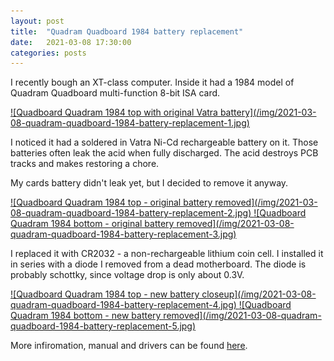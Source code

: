 ```yaml
---
layout: post
title:  "Quadram Quadboard 1984 battery replacement"
date:   2021-03-08 17:30:00
categories: posts
---
```


I recently bough an XT-class computer.
Inside it had a 1984 model of Quadram Quadboard multi-function 8-bit ISA card.

<a href="/img/2021-03-08-quadram-quadboard-1984-battery-replacement-1-full.jpg">
![Quadboard Quadram 1984 top with original Vatra battery](/img/2021-03-08-quadram-quadboard-1984-battery-replacement-1.jpg)
</a>

I noticed it had a soldered in Vatra Ni-Cd rechargeable battery on it.
Those batteries often leak the acid when fully discharged.
The acid destroys PCB tracks and makes restoring a chore.

My cards battery didn't leak yet, but I decided to remove it anyway.

<a href="/img/2021-03-08-quadram-quadboard-1984-battery-replacement-2-full.jpg">
![Quadboard Quadram 1984 top - original battery removed](/img/2021-03-08-quadram-quadboard-1984-battery-replacement-2.jpg)
</a>

<a href="/img/2021-03-08-quadram-quadboard-1984-battery-replacement-3-full.jpg">
![Quadboard Quadram 1984 bottom - original battery removed](/img/2021-03-08-quadram-quadboard-1984-battery-replacement-3.jpg)
</a>

I replaced it with CR2032 - a non-rechargeable lithium coin cell.
I installed it in series with a diode I removed from a dead motherboard.
The diode is probably schottky, since voltage drop is only about 0.3V.

<a href="/img/2021-03-08-quadram-quadboard-1984-battery-replacement-4-full.jpg">
![Quadboard Quadram 1984 top - new battery closeup](/img/2021-03-08-quadram-quadboard-1984-battery-replacement-4.jpg)
</a>

<a href="/img/2021-03-08-quadram-quadboard-1984-battery-replacement-5-full.jpg">
![Quadboard Quadram 1984 bottom - new battery removed](/img/2021-03-08-quadram-quadboard-1984-battery-replacement-5.jpg)
</a>

More infiromation, manual and drivers can be found [here](http://www.minuszerodegrees.net/quadram/quadram.htm).
